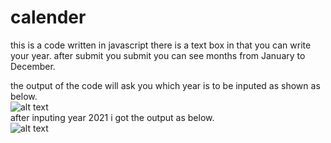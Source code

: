 # calender
this is a code written in javascript there is a text box in that you can write your year. after submit  you submit you can see months from January to December.

the output of the code will ask you which year is to be inputed as shown as below.\
![alt text](https://user-images.githubusercontent.com/49436839/119229973-e1c03e80-bb37-11eb-8996-e8b1d1042ac3.png)\
after inputing year 2021 i got the output as below.\
![alt text](https://user-images.githubusercontent.com/49436839/119229972-e08f1180-bb37-11eb-8d87-891a2bd961c7.png)

